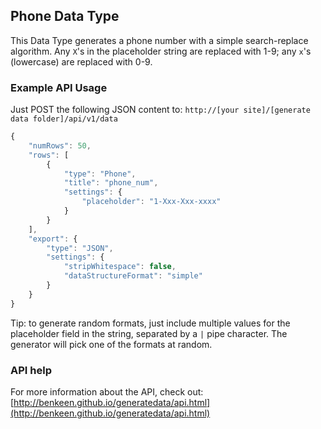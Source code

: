 ## Phone Data Type

This Data Type generates a phone number with a simple search-replace algorithm. Any `X`'s in the placeholder
string are replaced with 1-9; any `x`'s (lowercase) are replaced with 0-9. 


### Example API Usage

Just POST the following JSON content to: 
`http://[your site]/[generate data folder]/api/v1/data`

```javascript
{
    "numRows": 50,
    "rows": [
        {
            "type": "Phone",
            "title": "phone_num",
            "settings": {
                "placeholder": "1-Xxx-Xxx-xxxx"
            }
        }
    ],
    "export": {
        "type": "JSON",
        "settings": {
            "stripWhitespace": false,
            "dataStructureFormat": "simple"
        }
    }
}
```

Tip: to generate random formats, just include multiple values for the placeholder field in the string, separated by a `|` pipe
character. The generator will pick one of the formats at random.

 
### API help

For more information about the API, check out:
[http://benkeen.github.io/generatedata/api.html](http://benkeen.github.io/generatedata/api.html)

